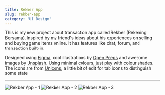 ```yaml
---
title: Rekber App
slug: rekber-app
category: "UI Design"
---
```


This is my new project about transaction app called Rekber (Rekening Bersama). Inspired by my friend's ideas about his experiences on selling and buying game items online. It has features like chat, forum, and transaction built-in.

Designed using [Figma](https://www.figma.com), cool illustrations by [Open Peeps](https://www.openpeeps.com/) and awesome images by [Unsplash](https://unsplash.com/). Using minimal colours, just play with colour shades. The icons are from [Unicons](https://iconscout.com/unicons), a little bit of edit for tab icons to distinguish some state.

---

<img alt="Rekber App - 1" src="/images/works/works-rekber-detail-1.jpg" />
<img alt="Rekber App - 2" src="/images/works/works-rekber-detail-2.jpg" />
<img alt="Rekber App - 3" src="/images/works/works-rekber-detail-3.jpg" />
